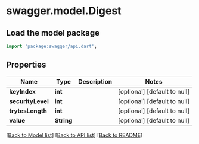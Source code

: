 # swagger.model.Digest

## Load the model package
```dart
import 'package:swagger/api.dart';
```

## Properties
Name | Type | Description | Notes
------------ | ------------- | ------------- | -------------
**keyIndex** | **int** |  | [optional] [default to null]
**securityLevel** | **int** |  | [optional] [default to null]
**trytesLength** | **int** |  | [optional] [default to null]
**value** | **String** |  | [optional] [default to null]

[[Back to Model list]](../README.md#documentation-for-models) [[Back to API list]](../README.md#documentation-for-api-endpoints) [[Back to README]](../README.md)


